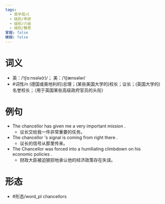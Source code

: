 ```yaml
---
tags:
  - 首字母/C
  - 级别/考研
  - 级别/六级
  - 级别/雅思
掌握: false
模糊: false
---
```

# 词义
- 英：/ˈtʃɑːnsələ(r)/； 美：/ˈtʃænsələr/
- #词性/n  (德国或奥地利的)总理；(某些美国大学的)校长；议长；(英国大学的)名誉校长；（用于英国某些高级政府官员的头衔）
# 例句
- The chancellor has given me a very important mission .
	- 议长交给我一件非常重要的任务。
- The chancellor 's signal is coming from right there .
	- 议长的信号从那里传来。
- The Chancellor was forced into a humiliating climbdown on his economic policies .
	- 财政大臣被迫狼狈地承认他的经济政策存在失误。
# 形态
- #形态/word_pl chancellors
